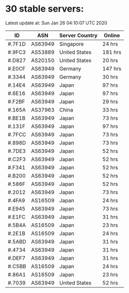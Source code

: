 # 30 stable servers:

Latest update at: Sun Jan 26 04:10:07 UTC 2020

| ID | ASN | Server Country | Online |
| -- | --- | -------------- | ------ |
| #.7F1D | AS63949 | Singapore | 24 hrs |
| #.9FC3 | AS53889 | United States | 181 hrs |
| #.D827 | AS20150 | United States | 20 hrs |
| #.E0CF | AS63949 | Germany | 147 hrs |
| #.3344 | AS63949 | Germany | 30 hrs |
| #.14E4 | AS63949 | Japan | 97 hrs |
| #.6E16 | AS63949 | Japan | 97 hrs |
| #.F2BF | AS63949 | Japan | 29 hrs |
| #.165A | AS37963 | China | 33 hrs |
| #.BE1B | AS63949 | Japan | 73 hrs |
| #.131F | AS63949 | Japan | 97 hrs |
| #.7FCC | AS63949 | Japan | 73 hrs |
| #.898D | AS63949 | Japan | 73 hrs |
| #.7DE3 | AS63949 | Japan | 52 hrs |
| #.C2F3 | AS63949 | Japan | 52 hrs |
| #.F341 | AS63949 | Japan | 52 hrs |
| #.B200 | AS63949 | Japan | 52 hrs |
| #.586F | AS63949 | Japan | 52 hrs |
| #.2012 | AS63949 | Japan | 73 hrs |
| #.4FA9 | AS16509 | Japan | 24 hrs |
| #.E945 | AS63949 | Japan | 73 hrs |
| #.E1FC | AS63949 | Japan | 31 hrs |
| #.5B4A | AS16509 | Japan | 23 hrs |
| #.2E1B | AS16509 | Japan | 24 hrs |
| #.5ABD | AS63949 | Japan | 31 hrs |
| #.4734 | AS63949 | Japan | 31 hrs |
| #.DEF7 | AS63949 | Japan | 31 hrs |
| #.C5BB | AS16509 | Japan | 24 hrs |
| #.86A1 | AS16509 | Japan | 23 hrs |
| #.7039 | AS63949 | United States | 52 hrs |

